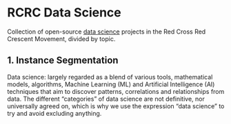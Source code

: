 # RCRC Data Science
Collection of open-source [data science](#datascience) projects in the Red Cross Red Crescent Movement, divided by topic.

## 1. Instance Segmentation

<a name="datascience">Data science</a>: largely regarded as a blend of various tools, mathematical models, algorithms, Machine Learning (ML) and Artificial Intelligence (AI) techniques that aim to discover patterns, correlations and relationships from data. The different “categories” of data science are not definitive, nor universally agreed on, which is why we use the expression “data science” to try and avoid excluding anything.

